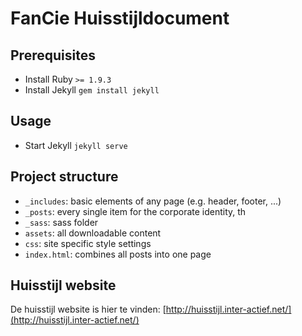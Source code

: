 FanCie Huisstijldocument
========================

Prerequisites
-------------
* Install Ruby `>= 1.9.3`
* Install Jekyll `gem install jekyll`

Usage
-----
* Start Jekyll `jekyll serve`

Project structure
-----------------

* `_includes`: basic elements of any page (e.g. header, footer, ...)
* `_posts`: every single item for the corporate identity, th
* `_sass`: sass folder
* `assets`: all downloadable content
* `css`: site specific style settings
* `index.html`: combines all posts into one page

Huisstijl website
-----------------

De huisstijl website is hier te vinden: [http://huisstijl.inter-actief.net/](http://huisstijl.inter-actief.net/)
